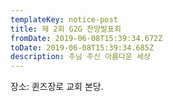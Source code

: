 ```yaml
---
templateKey: notice-post
title: 제 2회 G2G 찬양발표회
fromDate: 2019-06-08T15:39:34.672Z
toDate: 2019-06-08T15:39:34.685Z
description: 주님 주신 아름다운 세상
---
```

장소: 퀸즈장로 교회 본당.
